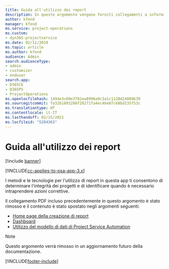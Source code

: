 ```yaml
---
title: Guida all'utilizzo dei report
description: In questo argomento vengono forniti collegamenti a informazioni sull'utilizzo di report.
author: kfend
manager: kfend
ms.service: project-operations
ms.custom:
- dyn365-projectservice
ms.date: 02/11/2019
ms.topic: article
ms.author: kfend
audience: Admin
search.audienceType:
- admin
- customizer
- enduser
search.app:
- D365CE
- D365PS
- ProjectOperations
ms.openlocfilehash: 1494e3c60e3702ea8996a9c3a1c1128d24889b39
ms.sourcegitcommit: fa32b1893286f20271fa4ec4be8fc68bd135f53c
ms.translationtype: HT
ms.contentlocale: it-IT
ms.lasthandoff: 02/15/2021
ms.locfileid: "5284363"
---
```

# <a name="reporting-guide"></a>Guida all'utilizzo dei report

[!include [banner](../../includes/psa-now-project-operations.md)]

[!INCLUDE[cc-applies-to-psa-app-3.x](../../includes/cc-applies-to-psa-app-3x.md)]

I metodi e le tecnologie per l'utilizzo di report in questa app ti consentono di determinare l'integrità dei progetti e di identificare quando è necessario intraprendere azioni correttive. 

Il collegamento PDF incluso precedentemente in questo argomento è stato rimosso e il contenuto è stato spostato negli argomenti seguenti:

- [Home page della creazione di report](../reports-reporting-dynamics-365-project-service.md)
- [Dashboard](../reports-dashboards.md)
- [Utilizzo del modello di dati di Project Service Automation](../reports-working-project-service-data-model.md)

> [!NOTE]
> Questo argomento verrà rimosso in un aggiornamento futuro della documentazione. 


[!INCLUDE[footer-include](../../includes/footer-banner.md)]